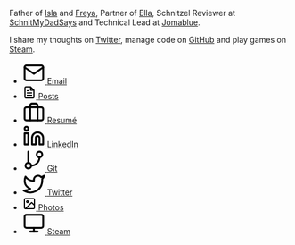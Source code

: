 Father of [Isla](https://murty.io/isla) and [Freya](https://murty.io/freya), Partner of [Ella](http://ellacondon.com/),
Schnitzel Reviewer at [SchnitMyDadSays](http://schnitmydadsays.com/) and
Technical Lead at [Jomablue](https://jomablue.com/).

I share my thoughts on [Twitter](https://twitter.com/brendanmurty), manage code on [GitHub](https://github.com/brendanmurty?tab=repositories) and play games on [Steam](http://steamcommunity.com/id/brendanmurty).

<ul class="listing social">
    <li>
        <a href="mailto:b@murty.io" title="Send me an email at b@murty.io">
            <svg xmlns="http://www.w3.org/2000/svg" role="img" width="40" height="40" viewBox="0 0 24 24" fill="none" stroke="#000" stroke-width="2" stroke-linecap="round" stroke-linejoin="round">
                <path d="M4 4h16c1.1 0 2 .9 2 2v12c0 1.1-.9 2-2 2H4c-1.1 0-2-.9-2-2V6c0-1.1.9-2 2-2z"/>
                <polyline points="22,6 12,13 2,6"/>
            </svg>
            <span>Email</span>
        </a>
    </li>
    <li>
        <a href="https://murty.io/brendan/posts" title="View my Posts">
            <svg xmlns="http://www.w3.org/2000/svg" width="24" height="24" viewBox="0 0 24 24" fill="none" stroke="#000" stroke-width="2" stroke-linecap="round" stroke-linejoin="round" class="feather feather-file-text">
                <path d="M14 2H6a2 2 0 0 0-2 2v16a2 2 0 0 0 2 2h12a2 2 0 0 0 2-2V8z"></path>
                <polyline points="14 2 14 8 20 8"></polyline>
                <line x1="16" y1="13" x2="8" y2="13"></line>
                <line x1="16" y1="17" x2="8" y2="17"></line>
                <polyline points="10 9 9 9 8 9"></polyline>
            </svg>
            <span>Posts</span>
        </a>
    </li>
    <li>
        <a href="https://murty.io/brendan/resume" title="View my Resumé">
            <svg xmlns="http://www.w3.org/2000/svg" role="img" width="40" height="40" viewBox="0 0 24 24" fill="none" stroke="#000" stroke-width="2" stroke-linecap="round" stroke-linejoin="round">
                <rect x="2" y="7" width="20" height="14" rx="2" ry="2"/>
                <path d="M16 21V5a2 2 0 0 0-2-2h-4a2 2 0 0 0-2 2v16"/>
            </svg>
            <span>Resumé</span>
        </a>
    </li>
    <li>
        <a href="https://www.linkedin.com/in/brendanmurty/" title="View my LinkedIn profile">
            <svg xmlns="http://www.w3.org/2000/svg" role="img" width="40" height="40" viewBox="0 0 24 24" fill="none" stroke="#000" stroke-width="2" stroke-linecap="round" stroke-linejoin="round" class="feather feather-linkedin">
                <path d="M16 8a6 6 0 0 1 6 6v7h-4v-7a2 2 0 0 0-2-2 2 2 0 0 0-2 2v7h-4v-7a6 6 0 0 1 6-6z"></path>
                <rect x="2" y="9" width="4" height="12"></rect>
                <circle cx="4" cy="4" r="2"></circle>
            </svg>
            <span>LinkedIn</span>
        </a>
    </li>
    <li>
        <a href="https://github.com/brendanmurty?tab=repositories" title="View my code repositories on GitHub">
            <svg xmlns="http://www.w3.org/2000/svg" role="img" width="40" height="40" viewBox="0 0 24 24" fill="none" stroke="#000" stroke-width="2" stroke-linecap="round" stroke-linejoin="round" class="feather feather-git-branch">
                <line x1="6" y1="3" x2="6" y2="15"></line>
                <circle cx="18" cy="6" r="3"></circle>
                <circle cx="6" cy="18" r="3"></circle>
                <path d="M18 9a9 9 0 0 1-9 9"></path>
            </svg>
            <span>Git</span>
        </a>
    </li>
    <li>
        <a href="https://twitter.com/brendanmurty" title="View my Twitter profile">
            <svg xmlns="http://www.w3.org/2000/svg" role="img" width="40" height="40" viewBox="0 0 24 24">
                <path d="M23 3a10.9 10.9 0 0 1-3.14 1.53 4.48 4.48 0 0 0-7.86 3v1A10.66 10.66 0 0 1 3 4s-4 9 5 13a11.64 11.64 0 0 1-7 2c9 5 20 0 20-11.5a4.5 4.5 0 0 0-.08-.83A7.72 7.72 0 0 0 23 3z" fill="none" stroke="#000" stroke-linecap="round" stroke-linejoin="round" stroke-width="2"/>
            </svg>
            <span>Twitter</span>
        </a>
    </li>
    <li>
        <a href="https://murty.io/gallery" title="View some of my photos">
            <svg xmlns="http://www.w3.org/2000/svg" width="24" height="24" viewBox="0 0 24 24" fill="none" stroke="#000" stroke-width="2" stroke-linecap="round" stroke-linejoin="round" class="feather feather-image">
                <rect x="3" y="3" width="18" height="18" rx="2" ry="2"></rect>
                <circle cx="8.5" cy="8.5" r="1.5"></circle>
                <polyline points="21 15 16 10 5 21"></polyline>
            </svg>
            <span>Photos</span>
        </a>
    </li>
    <li>
        <a href="http://steamcommunity.com/id/brendanmurty" title="Join me in a game on Steam">
            <svg xmlns="http://www.w3.org/2000/svg" width="40" height="40" viewBox="0 0 24 24" fill="none" stroke="#000" stroke-width="2" stroke-linecap="round" stroke-linejoin="round">
                <rect x="2" y="3" width="20" height="14" rx="2" ry="2"/>
                <line x1="8" y1="21" x2="16" y2="21"/>
                <line x1="12" y1="17" x2="12" y2="21"/>
            </svg>
            <span>Steam</span>
        </a>
    </li>
</ul>
